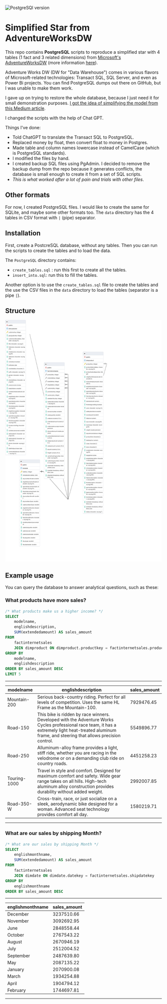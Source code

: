 ![PostgreSQl version](https://img.shields.io/badge/PostgreSQL-16-blue.svg)

# Simplified Star from AdventureWorksDW

This repo contains **PostgreSQL** scripts to reproduce a simplified star with 4 tables (1 fact and 3 related dimensions) from [Microsoft's AdventureWorksDW](https://github.com/microsoft/sql-server-samples/tree/master) (more information [here](https://learn.microsoft.com/en-us/sql/samples/adventureworks-install-configure?view=sql-server-ver16&tabs=ssms)).

Adventure Works DW (DW for "Data Warehouse") comes in various flavors of Microsoft-related technologies: Transact SQL, SQL Server, and even as Power Bi projects. You can find PostgreSQL dumps out there on GitHub, but I was unable to make them work.

I gave up on trying to restore the whole database, because I just need it for small demonstration purposes. [I got the idea of simplifying the model from this Medium article](https://medium.com/@marinicaionel/dimensional-design-using-adventure-works-dw-a4837fcb9d3b).


I changed the scripts with the help of Chat GPT.


Things I've done:

* Told ChatGPT to translate the Transact SQL to PostgreSQL.
* Replaced money by float, then convert float to money in Postgres.
* Made table and column names lowercase instead of CamelCase (which is PostgreSQL standards).
* I modified the files by hand.
* I created backup SQL files using PgAdmin. I decided to remove the backup dump from the repo because it generates conflicts, the database is small enough to create it from a set of SQL scripts.
* *This is what worked after a lot of pain and trials with other files*.

## Other formats

For now, I created PostgreSQL files. I would like to create the same for SQLite, and maybe some other formats too. The `data` directory has the 4 tables in CSV format with `|` (pipe) separator.

## Installation

First, create a PostcreSQL database, without any tables. Then you can run the scripts to create the tables and to load the data.

The `PostgreSQL` directory contains:

* `create_tables.sql` : run this first to create all the tables.
* `insert_into.sql`: run this to fill the tables.

Another option is to use the `create_tables.sql` file to create the tables and the use the CSV files in the `data` directory to load the tables (separator is a pipe `|`).

## Structure

![](img/star.png)

## Example usage 

You can query the database to answer analytical questions, such as these:

### What products have more sales?

```sql
/* What products make us a higher income? */
SELECT
    modelname,
    englishdescription,
    SUM(extendedamount) AS sales_amount
FROM
    factinternetsales
    JOIN dimproduct ON dimproduct.productkey = factinternetsales.productkey
GROUP BY 
    modelname,
    englishdescription
ORDER BY sales_amount DESC
LIMIT 5
```

------------------------------------------------------------------------------------------------------------------------------------------------------------------------------------------------------------------------------------------
| modelname    | englishdescription                                                                                                                                                                                       | sales_amount |
| ------------ | -------------------------------------------------------------------------------------------------------------------------------------------------------------------------------------------------------- | ------------ |
| Mountain-200 | Serious back-country riding. Perfect for all levels of competition. Uses the same HL Frame as the Mountain-100.                                                                                          | 7929476.45   |
| Road-150     | This bike is ridden by race winners. Developed with the Adventure Works Cycles professional race team, it has a extremely light heat-treated aluminum frame, and steering that allows precision control. | 5549896.77   |
| Road-250     | Alluminum-alloy frame provides a light, stiff ride, whether you are racing in the velodrome or on a demanding club ride on country roads.                                                                | 4451258.23   |
| Touring-1000 | Travel in style and comfort. Designed for maximum comfort and safety. Wide gear range takes on all hills. High-tech aluminum alloy construction provides durability without added weight.                | 2992007.85   |
| Road-350-W   | Cross-train, race, or just socialize on a sleek, aerodynamic bike designed for a woman.  Advanced seat technology provides comfort all day.                                                              | 1580219.71   |
------------------------------------------------------------------------------------------------------------------------------------------------------------------------------------------------------------------------------------------

### What are our sales by shipping Month?

```sql
/* What are our sales by shipping Month */
SELECT 
    englishmonthname,
    SUM(extendedamount) AS sales_amount
FROM
    factinternetsales
    JOIN dimdate ON dimdate.datekey = factinternetsales.shipdatekey
GROUP BY 
    englishmonthname
ORDER BY sales_amount DESC
```

-----------------------------------
| englishmonthname | sales_amount |
| ---------------- | ------------ |
| December         | 3237510.66   |
| November         | 3092692.95   |
| June             | 2848558.44   |
| October          | 2767543.22   |
| August           | 2670946.19   |
| July             | 2512004.52   |
| September        | 2487639.80   |
| May              | 2087135.22   |
| January          | 2070900.08   |
| March            | 1934254.88   |
| April            | 1904794.12   |
| February         | 1744697.81   |
-----------------------------------
